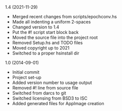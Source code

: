 1.4 (2021-11-29)

  * Merged recent changes from scripts/epochconv.hs
  * Made all indenting a uniform 2-spaces
  * Changed version to 1.4
  * Put the #! script start block back
  * Moved the source file into the project root
  * Removed Setup.hs and TODO files
  * Moved copyright up to 2021
  * Switched to a proper hsinstall dir


1.0 (2014-09-01)

  * Initial commit
  * Project set-up
  * Added version number to usage output
  * Removed #! line from source file
  * Switched from darcs to git
  * Switched licensing from BSD3 to ISC
  * Added generated files for AppImage creation
